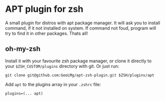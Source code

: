 # APT plugin for zsh

A small plugin for distros with apt package manager. It will ask you to install command, if it not installed on system. If command not foud, program will try to find it in other packages. Thats all!

## oh-my-zsh

Install it with your favourite zsh package manager, or clone it directly to your `$ZSH_CUSTOM/plugins` directory with git. Or just run:

```shell notranslate position-relative overflow-auto
git clone git@github.com:GeoLMg/apt-zsh-plugin.git $ZSH/plugins/apt
```

Add `apt` to the plugins array in your `.zshrc` file:

```shell notranslate position-relative overflow-auto
plugins=(... apt)
```


